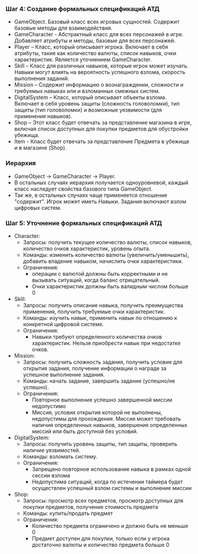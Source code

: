 ### Шаг 4: Создание формальных спецификаций АТД 

- GameObject. Базовый класс всех игровых сущностей. Содержит базовые методы для взаимодействия.
- GameCharacter - Абстрактный класс для всех персонажей в игре. Добавляет атрибуты и методы, базовые для всех персонажей.
- Player – Класс, который описывает игрока. Включает в себя атрибуты, такие как количество валюты, список навыков, очки характеристик. Является уточнением GameCharacter.
- Skill – Класс для различных навыков, которые игрок может изучать. Навыки могут влиять на вероятность успешного взлома, скорость выполнения заданий.
- Mission – Содержит информацию о вознаграждении, сложности и требуемых навыках или и взломанных смежных систем.
- DigitalSystem – Класс, который описывает объекты взлома. Включает в себя уровень защиты (сложность головоломки), тип защиты (тип головоломки) и возможные уязвимости (для применения навыков).
- Shop – Этот класс будет отвечать за представление магазина в игре, включая список доступных для покупки предметов для обустройки убежища.
- Item - Класс будет отвечать за представление Предмета в убежище и в магазине (Shop).

### Иерархия
- GameObject -> GameCharacter -> Player.
- В остальных случаях иерархия получается одноуровневой, каждый класс наследует свойства базового типа GameObject.
- Так же, в остальных случаях чаще применяется отношение "содержит". Игрок может иметь Навыки. Задания включают взлом цифровых систем.

### Шаг 5: Уточнение формальных спецификаций АТД

- Character:
    - Запросы: получить текущее количество валюты, список навыков, количество очков характеристик, уровень опыта.
    - Команды: изменить количество валюты (увеличить/уменьшить), добавить владение навыком, начислить очки характеристики.
    - Ограничения:
      - операции с валютой должны быть корректными и не вызывать ситуаций, когда баланс отрицательный.
      - Очки характеристик должны быть валидным числом больше 0
- Skill:
    - Запросы: получить описание навыка, получить преимущества применения, получить требуемые очки характеристик.
    - Команды: изучить навык, применить навык по отношению к конкретной цифровой системе.
    - Ограничения:
      - Навыки требуют определенного количества очков характеристик. Нельзя приобрести навык при недостатке очков.
- Mission:
    - Запросы: получить сложность задания, получить условие для открытия задания, получение информации о награде за успешное выполнение задания.
    - Команды: начать задание, завершить задание (успешно/не успешно).
    - Ограничения:
      - Повторное выполнение успешно завершенной миссии недопустимо
      - Миссия, условия открытия которой не выполнены, недопустимы для прохождения. Миссия может требовать наличия определенных навыков, завершения определенных миссий или быть доступной без условий.
- DigitalSystem:
    - Запросы: получить уровень защиты, тип защиты, проверить наличие уязвимостей.
    - Команды: взломать систему.
    - Ограничения:
      - Запрещено повторное использование навыка в рамках одной сессии взлома
      - Недопустима ситуаций, когда по истечении таймера будет осуществлен успешный взлом системы и выполнение миссии
- Shop:
    - Запросы: просмотр всех предметов, просмотр доступных для покупки предметов, получение стоимость предмета
    - Команды: купить/продать предмет
    - Ограничения:
      - Количество предмета ограничено и должно быть не меньше 0
      - Предмет доступен для покупки, только если у игрока достаточно валюты и количество предмета больше 0
